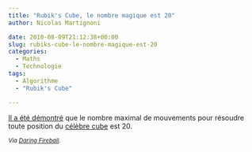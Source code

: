 ```yaml
---
title: "Rubik's Cube, le nombre magique est 20"
author: Nicolas Martignoni

date: 2010-08-09T21:12:38+00:00
slug: rubiks-cube-le-nombre-magique-est-20
categories:
  - Maths
  - Technologie
tags:
  - Algorithme
  - "Rubik's Cube"

---
```

[Il a été démontré][1] que le nombre maximal de mouvements pour résoudre toute position du [célèbre cube][2] est 20.

_<small>Via [Daring Fireball][3].</small>_

 [1]: http://www.cube20.org/
 [2]: https://www.rubiks.com/
 [3]: https://daringfireball.net/linked/2010/08/10/rubiks-cube

<!--more-->

